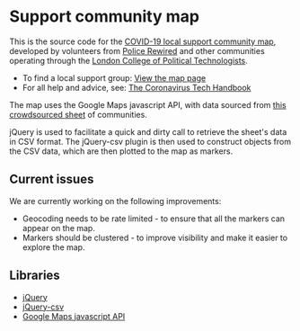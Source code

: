 # Support community map

This is the source code for the [COVID-19 local support community map](https://www.policecoders.org/home/covid-19/communities), developed by volunteers from [Police Rewired](https://policerewired.org) and other communities operating through the [London College of Political Technologists](https://nwspk.com).

* To find a local support group: [View the map page](https://www.policecoders.org/home/covid-19/communities)
* For all help and advice, see: [The Coronavirus Tech Handbook](https://coronavirustechhandbook.com)

The map uses the Google Maps javascript API, with data sourced from [this crowdsourced sheet](https://docs.google.com/spreadsheets/d/117ukLjXiz8EfMjP-q9Aiu5XepQ39XK1W4DTMsE87llw/edit?usp=sharing) of communities.

jQuery is used to facilitate a quick and dirty call to retrieve the sheet's data in CSV format. The jQuery-csv plugin is then used to construct objects from the CSV data, which are then plotted to the map as markers.

## Current issues

We are currently working on the following improvements:

* Geocoding needs to be rate limited - to ensure that all the markers can appear on the map.
* Markers should be clustered - to improve visibility and make it easier to explore the map.

## Libraries

* [jQuery](https://jquery.com/)
* [jQuery-csv](https://github.com/typeiii/jquery-csv)
* [Google Maps javascript API](https://developers.google.com/maps/documentation/javascript/tutorial)
